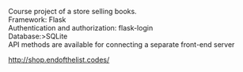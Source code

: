 Course project of a store selling books.
<br>
Framework: Flask
<br>
Authentication and authorization: flask-login
<br>
Database:>SQLite
<br>
API methods are available for connecting a separate front-end server

http://shop.endofthelist.codes/

